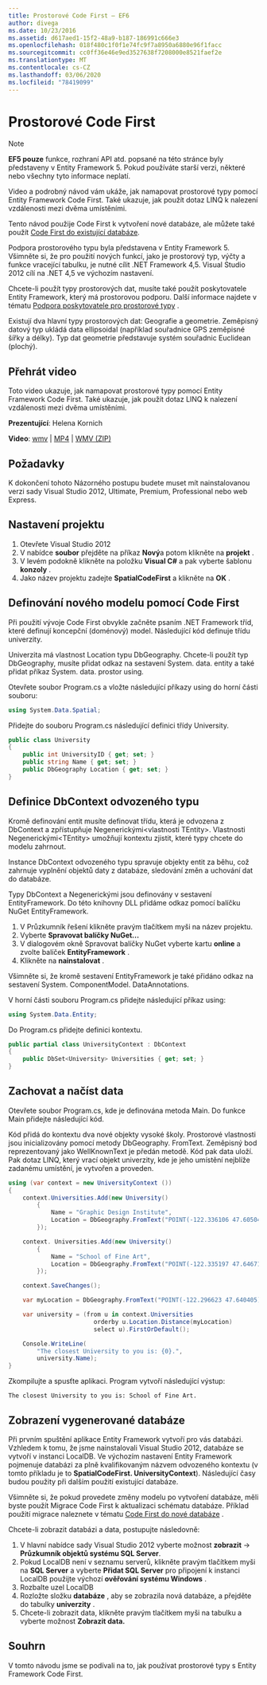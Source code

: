 ```yaml
---
title: Prostorové Code First – EF6
author: divega
ms.date: 10/23/2016
ms.assetid: d617aed1-15f2-48a9-b187-186991c666e3
ms.openlocfilehash: 018f480c1f0f1e74fc9f7a8950a6880e96f1facc
ms.sourcegitcommit: cc0ff36e46e9ed3527638f7208000e8521faef2e
ms.translationtype: MT
ms.contentlocale: cs-CZ
ms.lasthandoff: 03/06/2020
ms.locfileid: "78419099"
---
```

# <a name="spatial---code-first"></a>Prostorové Code First
> [!NOTE]
> **EF5 pouze** funkce, rozhraní API atd. popsané na této stránce byly představeny v Entity Framework 5. Pokud používáte starší verzi, některé nebo všechny tyto informace neplatí.

Video a podrobný návod vám ukáže, jak namapovat prostorové typy pomocí Entity Framework Code First. Také ukazuje, jak použít dotaz LINQ k nalezení vzdálenosti mezi dvěma umístěními.

Tento návod použije Code First k vytvoření nové databáze, ale můžete také použít [Code First do existující databáze](~/ef6/modeling/code-first/workflows/existing-database.md).

Podpora prostorového typu byla představena v Entity Framework 5. Všimněte si, že pro použití nových funkcí, jako je prostorový typ, výčty a funkce vracející tabulku, je nutné cílit .NET Framework 4,5. Visual Studio 2012 cílí na .NET 4,5 ve výchozím nastavení.

Chcete-li použít typy prostorových dat, musíte také použít poskytovatele Entity Framework, který má prostorovou podporu. Další informace najdete v tématu [Podpora poskytovatele pro prostorové typy](~/ef6/fundamentals/providers/spatial-support.md) .

Existují dva hlavní typy prostorových dat: Geografie a geometrie. Zeměpisný datový typ ukládá data ellipsoidal (například souřadnice GPS zeměpisné šířky a délky). Typ dat geometrie představuje systém souřadnic Euclidean (plochý).

## <a name="watch-the-video"></a>Přehrát video
Toto video ukazuje, jak namapovat prostorové typy pomocí Entity Framework Code First. Také ukazuje, jak použít dotaz LINQ k nalezení vzdálenosti mezi dvěma umístěními.

**Prezentující**: Helena Kornich

**Video**: [wmv](https://download.microsoft.com/download/9/1/3/913EA17E-6F97-41D8-A4FE-805A0D83D26A/HDI-ITPro-MSDN-winvideo-spatialwithcodefirst.wmv) | [MP4](https://download.microsoft.com/download/9/1/3/913EA17E-6F97-41D8-A4FE-805A0D83D26A/HDI-ITPro-MSDN-mp4video-spatialwithcodefirst.m4v) | [WMV (ZIP)](https://download.microsoft.com/download/9/1/3/913EA17E-6F97-41D8-A4FE-805A0D83D26A/HDI-ITPro-MSDN-winvideo-spatialwithcodefirst.zip)

## <a name="pre-requisites"></a>Požadavky

K dokončení tohoto Názorného postupu budete muset mít nainstalovanou verzi sady Visual Studio 2012, Ultimate, Premium, Professional nebo web Express.

## <a name="set-up-the-project"></a>Nastavení projektu

1.  Otevřete Visual Studio 2012
2.  V nabídce **soubor** přejděte na příkaz **Nový**a potom klikněte na **projekt** .
3.  V levém podokně klikněte na položku **Visual C\#** a pak vyberte šablonu **konzoly** .
4.  Jako název projektu zadejte **SpatialCodeFirst** a klikněte na **OK** .

## <a name="define-a-new-model-using-code-first"></a>Definování nového modelu pomocí Code First

Při použití vývoje Code First obvykle začněte psaním .NET Framework tříd, které definují koncepční (doménový) model. Následující kód definuje třídu univerzity.

Univerzita má vlastnost Location typu DbGeography. Chcete-li použít typ DbGeography, musíte přidat odkaz na sestavení System. data. entity a také přidat příkaz System. data. prostor using.

Otevřete soubor Program.cs a vložte následující příkazy using do horní části souboru:

``` csharp
using System.Data.Spatial;
```

Přidejte do souboru Program.cs následující definici třídy University.

``` csharp
public class University  
{
    public int UniversityID { get; set; }
    public string Name { get; set; }
    public DbGeography Location { get; set; }
}
```

## <a name="define-the-dbcontext-derived-type"></a>Definice DbContext odvozeného typu

Kromě definování entit musíte definovat třídu, která je odvozena z DbContext a zpřístupňuje Negenerickými&lt;vlastnosti TEntity&gt;. Vlastnosti Negenerickými&lt;TEntity&gt; umožňují kontextu zjistit, které typy chcete do modelu zahrnout.

Instance DbContext odvozeného typu spravuje objekty entit za běhu, což zahrnuje vyplnění objektů daty z databáze, sledování změn a uchování dat do databáze.

Typy DbContext a Negenerickými jsou definovány v sestavení EntityFramework. Do této knihovny DLL přidáme odkaz pomocí balíčku NuGet EntityFramework.

1.  V Průzkumník řešení klikněte pravým tlačítkem myši na název projektu.
2.  Vyberte **Spravovat balíčky NuGet...**
3.  V dialogovém okně Spravovat balíčky NuGet vyberte kartu **online** a zvolte balíček **EntityFramework** .
4.  Klikněte na **nainstalovat** .

Všimněte si, že kromě sestavení EntityFramework je také přidáno odkaz na sestavení System. ComponentModel. DataAnnotations.

V horní části souboru Program.cs přidejte následující příkaz using:

``` csharp
using System.Data.Entity;
```

Do Program.cs přidejte definici kontextu. 

``` csharp
public partial class UniversityContext : DbContext
{
    public DbSet<University> Universities { get; set; }
}
```

## <a name="persist-and-retrieve-data"></a>Zachovat a načíst data

Otevřete soubor Program.cs, kde je definována metoda Main. Do funkce Main přidejte následující kód.

Kód přidá do kontextu dva nové objekty vysoké školy. Prostorové vlastnosti jsou inicializovány pomocí metody DbGeography. FromText. Zeměpisný bod reprezentovaný jako WellKnownText je předán metodě. Kód pak data uloží. Pak dotaz LINQ, který vrací objekt univerzity, kde je jeho umístění nejblíže zadanému umístění, je vytvořen a proveden.

``` csharp
using (var context = new UniversityContext ())
{
    context.Universities.Add(new University()
        {
            Name = "Graphic Design Institute",
            Location = DbGeography.FromText("POINT(-122.336106 47.605049)"),
        });

    context. Universities.Add(new University()
        {
            Name = "School of Fine Art",
            Location = DbGeography.FromText("POINT(-122.335197 47.646711)"),
        });

    context.SaveChanges();

    var myLocation = DbGeography.FromText("POINT(-122.296623 47.640405)");

    var university = (from u in context.Universities
                        orderby u.Location.Distance(myLocation)
                        select u).FirstOrDefault();

    Console.WriteLine(
        "The closest University to you is: {0}.",
        university.Name);
}
```

Zkompilujte a spusťte aplikaci. Program vytvoří následující výstup:

```console
The closest University to you is: School of Fine Art.
```

## <a name="view-the-generated-database"></a>Zobrazení vygenerované databáze

Při prvním spuštění aplikace Entity Framework vytvoří pro vás databázi. Vzhledem k tomu, že jsme nainstalovali Visual Studio 2012, databáze se vytvoří v instanci LocalDB. Ve výchozím nastavení Entity Framework pojmenuje databázi za plně kvalifikovaným názvem odvozeného kontextu (v tomto příkladu je to **SpatialCodeFirst. UniversityContext**). Následující časy budou použity při dalším použití existující databáze.  

Všimněte si, že pokud provedete změny modelu po vytvoření databáze, měli byste použít Migrace Code First k aktualizaci schématu databáze. Příklad použití migrace naleznete v tématu [Code First do nové databáze](~/ef6/modeling/code-first/workflows/new-database.md) .

Chcete-li zobrazit databázi a data, postupujte následovně:

1.  V hlavní nabídce sady Visual Studio 2012 vyberte možnost **zobrazit** -&gt; **Průzkumník objektů systému SQL Server**.
2.  Pokud LocalDB není v seznamu serverů, klikněte pravým tlačítkem myši na **SQL Server** a vyberte **Přidat SQL Server** pro připojení k instanci LocalDB použijte výchozí **ověřování systému Windows** .
3.  Rozbalte uzel LocalDB
4.  Rozložte složku **databáze** , aby se zobrazila nová databáze, a přejděte do tabulky **univerzity** .
5.  Chcete-li zobrazit data, klikněte pravým tlačítkem myši na tabulku a vyberte možnost **Zobrazit data.**

## <a name="summary"></a>Souhrn

V tomto návodu jsme se podívali na to, jak používat prostorové typy s Entity Framework Code First. 
